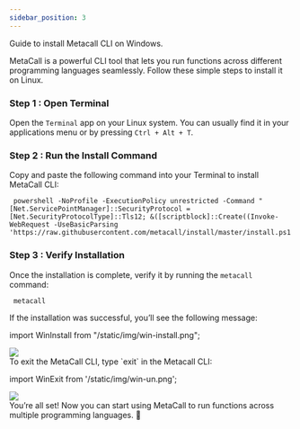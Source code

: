 ```yaml
---
sidebar_position: 3
---
```


Guide to install Metacall CLI on Windows.

MetaCall is a powerful CLI tool that lets you run functions across different programming languages seamlessly. Follow these simple steps to install it on Linux.

### Step 1 : Open Terminal ###

Open the `Terminal` app on your Linux system. You can usually find it in your applications menu or by pressing `Ctrl + Alt + T`.

### Step 2 : Run the Install Command ###

Copy and paste the following command into your Terminal to install MetaCall CLI:

``` 
 powershell -NoProfile -ExecutionPolicy unrestricted -Command "[Net.ServicePointManager]::SecurityProtocol = [Net.SecurityProtocolType]::Tls12; &([scriptblock]::Create((Invoke-WebRequest -UseBasicParsing 'https://raw.githubusercontent.com/metacall/install/master/install.ps1')))"
```

### Step 3 : Verify Installation ###

Once the installation is complete, verify it by running the `metacall` command:

```
 metacall
```

If the installation was successful, you’ll see the following message:

import WinInstall from "/static/img/win-install.png";

<img src={WinInstall} />
<br/>
To exit the MetaCall CLI, type `exit` in the Metacall CLI:

import WinExit from '/static/img/win-un.png';

<img src={WinExit} />
<br/>
You’re all set! Now you can start using MetaCall to run functions across multiple programming languages. 🚀